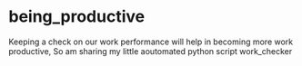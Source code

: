 # being_productive
Keeping a check on our work performance will help in becoming more work productive, So am sharing my little aoutomated python script work_checker

